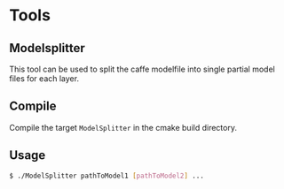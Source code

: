 # Tools

## Modelsplitter

This tool can be used to split the caffe modelfile into single partial model files for each layer.

## Compile

Compile the target `ModelSplitter` in the cmake build directory.

## Usage

```bash
$ ./ModelSplitter pathToModel1 [pathToModel2] ...
```



